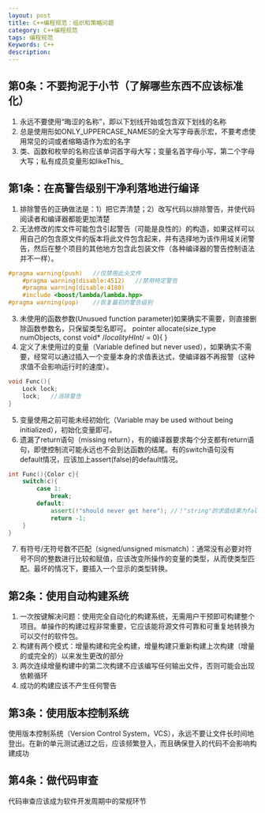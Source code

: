 ```yaml
---
layout: post
title: C++编程规范：组织和策略问题
category: C++编程规范
tags: 编程规范
Keywords: C++
description:
---
```

## 第0条：不要拘泥于小节（了解哪些东西不应该标准化）
1. 永远不要使用“晦涩的名称”，即以下划线开始或包含双下划线的名称
2. 总是使用形如ONLY_UPPERCASE_NAMES的全大写字母表示宏，不要考虑使用常见的词或者缩略语作为宏的名字
3. 类、函数和枚举的名称应该单词首字母大写；变量名首字母小写，第二个字母大写；私有成员变量形如likeThis_
## 第1条：在高警告级别干净利落地进行编译
1. 排除警告的正确做法是：1）把它弄清楚；2）改写代码以排除警告，并使代码阅读者和编译器都能更加清楚
2. 无法修改的库文件可能包含引起警告（可能是良性的）的构造，如果这样可以用自己的包含原文件的版本将此文件包含起来，并有选择地为该作用域关闭警告，然后在整个项目的其他地方包含此包装文件（各种编译器的警告控制语法并不一样）。
``` c++
#pragma warning(push)   //仅禁用此头文件
    #pragma warning(disable:4512)   //禁用特定警告
    #pragma warning(disable:4180)
    #include <boost/lambda/lambda.hpp>
#pragma warning(pop)    //恢复最初的警告级别
```
3. 未使用的函数参数(Unusued function parameter)如果确实不需要，则直接删除函数参数名，只保留类型名即可。
pointer allocate(size_type numObjects, const void* /*localityHInt*/ = 0){
}
4. 定义了未使用过的变量（Variable defined but never used），如果确实不需要，经常可以通过插入一个变量本身的求值表达式，使编译器不再报警（这种求值不会影响运行时的速度）。
``` c++
void Func(){
    Lock lock;
    lock;   //消除警告
}
```
5. 变量使用之前可能未经初始化（Variable may be used without being initialized），初始化变量即可。
6. 遗漏了return语句（missing return），有的编译器要求每个分支都有return语句，即使控制流可能永远也不会到达函数的结尾。有的switch语句没有default情况，应该加上assert(false)的default情况。
``` c++
int Func(){Color c}{
    switch(c){
        case 1:
            break;
        default:
            assert(!"should never get here"); //！"string"的求值结果为false
            return -1;
    }
}
```
7. 有符号/无符号数不匹配（signed/unsigned mismatch）：通常没有必要对符号不同的整数进行比较和赋值，应该改变所操作的变量的类型，从而使类型匹配。最坏的情况下，要插入一个显示的类型转换。
## 第2条：使用自动构建系统
1. 一次按键解决问题：使用完全自动化的构建系统，无需用户干预即可构建整个项目。单操作的构建过程非常重要，它应该能将源文件可靠和可重复地转换为可以交付的软件包。
2. 构建有两个模式：增量构建和完全构建，增量构建只重新构建上次构建（增量的或完全的）以来发生更改的部分
3. 两次连续增量构建中的第二次构建不应该编写任何输出文件，否则可能会出现依赖循环
4. 成功的构建应该不产生任何警告
## 第3条：使用版本控制系统
使用版本控制系统（Version Control System，VCS），永远不要让文件长时间地登出。在新的单元测试通过之后，应该频繁登入，而且确保登入的代码不会影响构建成功
## 第4条：做代码审查
代码审查应该成为软件开发周期中的常规环节

